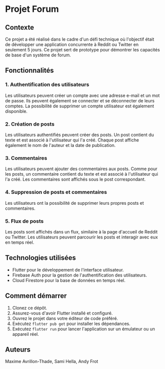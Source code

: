 # Projet Forum

## Contexte
Ce projet a été réalisé dans le cadre d'un défi technique où l'objectif était de développer une application concurrente à Reddit ou Twitter en seulement 5 jours. Ce projet sert de prototype pour démontrer les capacités de base d'un système de forum.

## Fonctionnalités

### 1. Authentification des utilisateurs
Les utilisateurs peuvent créer un compte avec une adresse e-mail et un mot de passe. Ils peuvent également se connecter et se déconnecter de leurs comptes. La possibilité de supprimer un compte utilisateur est également disponible.

### 2. Création de posts
Les utilisateurs authentifiés peuvent créer des posts. Un post contient du texte et est associé à l'utilisateur qui l'a créé. Chaque post affiche également le nom de l'auteur et la date de publication.

### 3. Commentaires
Les utilisateurs peuvent ajouter des commentaires aux posts. Comme pour les posts, un commentaire contient du texte et est associé à l'utilisateur qui l'a créé. Les commentaires sont affichés sous le post correspondant.

### 4. Suppression de posts et commentaires
Les utilisateurs ont la possibilité de supprimer leurs propres posts et commentaires.

### 5. Flux de posts
Les posts sont affichés dans un flux, similaire à la page d'accueil de Reddit ou Twitter. Les utilisateurs peuvent parcourir les posts et interagir avec eux en temps réel.

## Technologies utilisées
- Flutter pour le développement de l'interface utilisateur.
- Firebase Auth pour la gestion de l'authentification des utilisateurs.
- Cloud Firestore pour la base de données en temps réel.

## Comment démarrer
1. Clonez ce dépôt.
2. Assurez-vous d'avoir Flutter installé et configuré.
3. Ouvrez le projet dans votre éditeur de code préféré.
4. Exécutez `flutter pub get` pour installer les dépendances.
5. Exécutez `flutter run` pour lancer l'application sur un émulateur ou un appareil réel.

## Auteurs
Maxime Avrillon-Thade,
Sami Hella,
Andy Frot

